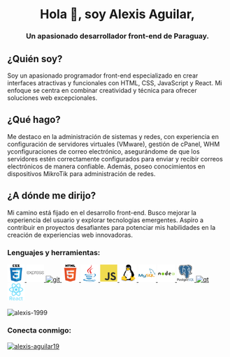 <h1 align="center">Hola 👋, soy Alexis Aguilar,</h1>
<h3 align="center">Un apasionado desarrollador front-end de Paraguay.</h3>

<h2>¿Quién soy?</h2>
<p>Soy un apasionado programador front-end especializado en crear interfaces atractivas y funcionales con HTML, CSS, JavaScript y React. Mi enfoque se centra en combinar creatividad y técnica para ofrecer soluciones web excepcionales.</p>

<h2>¿Qué hago?</h2>
<p>Me destaco en la administración de sistemas y redes, con experiencia en configuración de servidores virtuales (VMware), gestión de cPanel, WHM yconfiguraciones de correo electrónico, asegurándome de que los servidores estén correctamente configurados para enviar y recibir correos electrónicos de manera confiable. Además, poseo conocimientos en dispositivos MikroTik para administración de redes.</p>

<h2>¿A dónde me dirijo?</h2>
<p>Mi camino está fijado en el desarrollo front-end. Busco mejorar la experiencia del usuario y explorar tecnologías emergentes. Aspiro a contribuir en proyectos desafiantes para potenciar mis habilidades en la creación de experiencias web innovadoras.</p>

<h3 align="left">Lenguajes y herramientas:</h3>
<p align="left"> <a href="https://www.w3schools.com/css/" target="_blank" rel="noreferrer"> <img src="https://raw.githubusercontent.com/devicons/devicon/master/icons/css3/css3-original-wordmark.svg" alt="css3" width="40" height="40"/> </a> <a href="https://expressjs.com" target="_blank" rel="noreferrer"> <img src="https://raw.githubusercontent.com/devicons/devicon/master/icons/express/express-original-wordmark.svg" alt="express" width="40" height="40"/> </a> <a href="https://git-scm.com/" target="_blank" rel="noreferrer"> <img src="https://www.vectorlogo.zone/logos/git-scm/git-scm-icon.svg" alt="git" width="40" height="40"/> </a> <a href="https://www.w3.org/html/" target="_blank" rel="noreferrer"> <img src="https://raw.githubusercontent.com/devicons/devicon/master/icons/html5/html5-original-wordmark.svg" alt="html5" width="40" height="40"/> </a> <a href="https://www.java.com" target="_blank" rel="noreferrer"> <img src="https://raw.githubusercontent.com/devicons/devicon/master/icons/java/java-original.svg" alt="java" width="40" height="40"/> </a> <a href="https://developer.mozilla.org/en-US/docs/Web/JavaScript" target="_blank" rel="noreferrer"> <img src="https://raw.githubusercontent.com/devicons/devicon/master/icons/javascript/javascript-original.svg" alt="javascript" width="40" height="40"/> </a> <a href="https://www.linux.org/" target="_blank" rel="noreferrer"> <img src="https://raw.githubusercontent.com/devicons/devicon/master/icons/linux/linux-original.svg" alt="linux" width="40" height="40"/> </a> <a href="https://www.mysql.com/" target="_blank" rel="noreferrer"> <img src="https://raw.githubusercontent.com/devicons/devicon/master/icons/mysql/mysql-original-wordmark.svg" alt="mysql" width="40" height="40"/> </a> <a href="https://nodejs.org" target="_blank" rel="noreferrer"> <img src="https://raw.githubusercontent.com/devicons/devicon/master/icons/nodejs/nodejs-original-wordmark.svg" alt="nodejs" width="40" height="40"/> </a> <a href="https://www.postgresql.org" target="_blank" rel="noreferrer"> <img src="https://raw.githubusercontent.com/devicons/devicon/master/icons/postgresql/postgresql-original-wordmark.svg" alt="postgresql" width="40" height="40"/> </a> <a href="https://www.qt.io/" target="_blank" rel="noreferrer"> <img src="https://upload.wikimedia.org/wikipedia/commons/0/0b/Qt_logo_2016.svg" alt="qt" width="40" height="40"/> </a> <a href="https://reactjs.org/" target="_blank" rel="noreferrer"> <img src="https://raw.githubusercontent.com/devicons/devicon/master/icons/react/react-original-wordmark.svg" alt="react" width="40" height="40"/> </a> </p>

<p><img align="center" src="https://github-readme-stats.vercel.app/api/top-langs?username=alexis-1999&show_icons=true&locale=en&layout=compact" alt="alexis-1999" /></p>

<h3 align="left">Conecta conmigo:</h3>
<p align="left">
<a href="https://linkedin.com/in/alexis-aguilar19" target="blank"><img align="center" src="https://raw.githubusercontent.com/rahuldkjain/github-profile-readme-generator/master/src/images/icons/Social/linked-in-alt.svg" alt="alexis-aguilar19" height="30" width="40" /></a>
</p>


